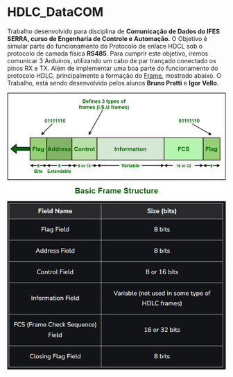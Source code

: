 # HDLC_DataCOM
Trabalho desenvolvido para disciplina de <strong>Comunicação de Dados do IFES SERRA, curso de Engenharia de Controle e Automação.</strong>
O Objetivo é simular parte do funcionamento do Protocolo de enlace </strong>HDCL</strong> sob o protocolo de camada física <strong>RS485</strong>.
Para cumprir este objetivo, iremos comunicar 3 Arduinos, utilizando um cabo de par trançado conectado os pinos RX e TX. Além de implementar uma boa parte do funcionamento do protocolo HDLC, principalmente a formação do <a href="https://www.geeksforgeeks.org/basic-frame-structure-of-hdlc/">Frame</a>, mostrado abaixo. O Trabalho, está sendo desenvolvido pelos alunos <strong>Bruno Pratti</strong> e <strong>Igor Vello</strong>.

<img src="assets\img\gt21.png">
<img src="assets\img\table.png">